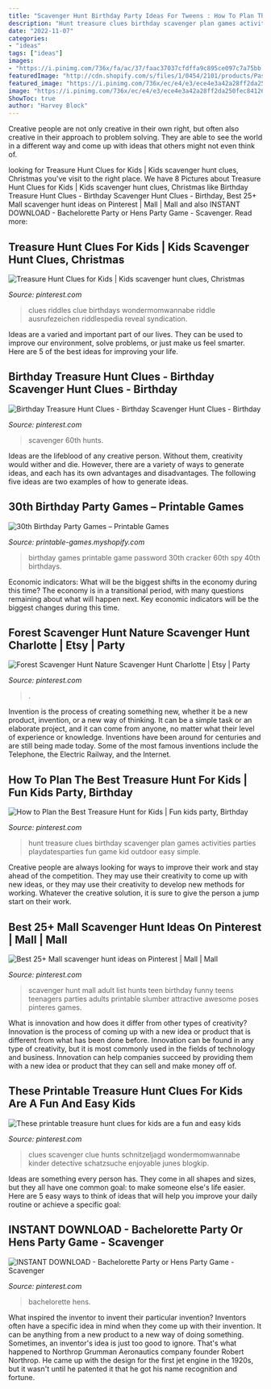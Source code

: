 ```yaml
---
title: "Scavenger Hunt Birthday Party Ideas For Tweens : How To Plan The Best Treasure Hunt For Kids"
description: "Hunt treasure clues birthday scavenger plan games activities parties playdatesparties fun game kid outdoor easy simple"
date: "2022-11-07"
categories:
- "ideas"
tags: ["ideas"]
images:
- "https://i.pinimg.com/736x/fa/ac/37/faac37037cfdffa9c895ce097c7a75bb.jpg"
featuredImage: "http://cdn.shopify.com/s/files/1/0454/2101/products/Password-Cracker-Game_Page_1-M_grande.png?v=1399474316"
featured_image: "https://i.pinimg.com/736x/ec/e4/e3/ece4e3a42a28ff2da250fec8412688d2.jpg"
image: "https://i.pinimg.com/736x/ec/e4/e3/ece4e3a42a28ff2da250fec8412688d2.jpg"
ShowToc: true
author: "Harvey Block"
---
```



Creative people are not only creative in their own right, but often also creative in their approach to problem solving. They are able to see the world in a different way and come up with ideas that others might not even think of.

	

		
looking for Treasure Hunt Clues for Kids | Kids scavenger hunt clues, Christmas you've visit to the right place. We have 8 Pictures about Treasure Hunt Clues for Kids | Kids scavenger hunt clues, Christmas like Birthday Treasure Hunt Clues - Birthday Scavenger Hunt Clues - Birthday, Best 25+ Mall scavenger hunt ideas on Pinterest | Mall | Mall and also INSTANT DOWNLOAD - Bachelorette Party or Hens Party Game - Scavenger. Read more:
		
    
## Treasure Hunt Clues For Kids | Kids Scavenger Hunt Clues, Christmas

<img loading=lazy src="https://i.pinimg.com/736x/16/12/85/161285ec5f89934c7a8eb6c82c6f13d9.jpg" onerror="this.onerror=null;this.src='https://tse4.mm.bing.net/th?id=OIP.TYhypAlSBY3Yylom6FzT-AHaLH&amp;pid=15.1';" alt="Treasure Hunt Clues for Kids | Kids scavenger hunt clues, Christmas">

_Source: pinterest.com_

>clues riddles clue birthdays wondermomwannabe riddle ausrufezeichen riddlespedia reveal syndication. 

	

Ideas are a varied and important part of our lives. They can be used to improve our environment, solve problems, or just make us feel smarter. Here are 5 of the best ideas for improving your life.

    
## Birthday Treasure Hunt Clues - Birthday Scavenger Hunt Clues - Birthday

<img loading=lazy src="https://i.pinimg.com/736x/cd/4c/99/cd4c99b0eb4dd6006b70e1672489c27f.jpg" onerror="this.onerror=null;this.src='https://tse3.mm.bing.net/th?id=OIP.nS4m39AYWIVsMXRc0DOVRgHaOI&amp;pid=15.1';" alt="Birthday Treasure Hunt Clues - Birthday Scavenger Hunt Clues - Birthday">

_Source: pinterest.com_

>scavenger 60th hunts. 

	

Ideas are the lifeblood of any creative person. Without them, creativity would wither and die. However, there are a variety of ways to generate ideas, and each has its own advantages and disadvantages. The following five ideas are two examples of how to generate ideas.

    
## 30th Birthday Party Games – Printable Games

<img loading=lazy src="http://cdn.shopify.com/s/files/1/0454/2101/products/Password-Cracker-Game_Page_1-M_grande.png?v=1399474316" onerror="this.onerror=null;this.src='https://tse2.mm.bing.net/th?id=OIP.KFHcxj1ZQyyg-iVPrTMBwwAAAA&amp;pid=15.1';" alt="30th Birthday Party Games – Printable Games">

_Source: printable-games.myshopify.com_

>birthday games printable game password 30th cracker 60th spy 40th birthdays. 

	

Economic indicators: What will be the biggest shifts in the economy during this time?
The economy is in a transitional period, with many questions remaining about what will happen next. Key economic indicators will be the biggest changes during this time.

    
## Forest Scavenger Hunt Nature Scavenger Hunt Charlotte | Etsy | Party

<img loading=lazy src="https://i.pinimg.com/736x/ec/e4/e3/ece4e3a42a28ff2da250fec8412688d2.jpg" onerror="this.onerror=null;this.src='https://tse1.mm.bing.net/th?id=OIP.nJJidQKpVn9f9GccafG9eAHaLH&amp;pid=15.1';" alt="Forest Scavenger Hunt Nature Scavenger Hunt Charlotte | Etsy | Party">

_Source: pinterest.com_

>. 

	

Invention is the process of creating something new, whether it be a new product, invention, or a new way of thinking. It can be a simple task or an elaborate project, and it can come from anyone, no matter what their level of experience or knowledge. Inventions have been around for centuries and are still being made today. Some of the most famous inventions include the Telephone, the Electric Railway, and the Internet.

    
## How To Plan The Best Treasure Hunt For Kids | Fun Kids Party, Birthday

<img loading=lazy src="https://i.pinimg.com/736x/fa/ac/37/faac37037cfdffa9c895ce097c7a75bb.jpg" onerror="this.onerror=null;this.src='https://tse4.mm.bing.net/th?id=OIP.yQEmoeHYCYkpC7P_nxmcigHaLH&amp;pid=15.1';" alt="How to Plan the Best Treasure Hunt for Kids | Fun kids party, Birthday">

_Source: pinterest.com_

>hunt treasure clues birthday scavenger plan games activities parties playdatesparties fun game kid outdoor easy simple. 

	

Creative people are always looking for ways to improve their work and stay ahead of the competition. They may use their creativity to come up with new ideas, or they may use their creativity to develop new methods for working. Whatever the creative solution, it is sure to give the person a jump start on their work.

    
## Best 25+ Mall Scavenger Hunt Ideas On Pinterest | Mall | Mall

<img loading=lazy src="https://i.pinimg.com/736x/77/7c/96/777c963c8881f2a01759b2f77c2025c1.jpg" onerror="this.onerror=null;this.src='https://tse2.mm.bing.net/th?id=OIP.tiKRULRWU7Frs-a7wrJoBQHaMi&amp;pid=15.1';" alt="Best 25+ Mall scavenger hunt ideas on Pinterest | Mall | Mall">

_Source: pinterest.com_

>scavenger hunt mall adult list hunts teen birthday funny teens teenagers parties adults printable slumber attractive awesome poses pinteres games. 

	

What is innovation and how does it differ from other types of creativity?
Innovation is the process of coming up with a new idea or product that is different from what has been done before. Innovation can be found in any type of creativity, but it is most commonly used in the fields of technology and business. Innovation can help companies succeed by providing them with a new idea or product that they can sell and make money off of.

    
## These Printable Treasure Hunt Clues For Kids Are A Fun And Easy Kids

<img loading=lazy src="https://i.pinimg.com/736x/56/38/3a/56383a90e2a6f8592568f0fd9c3d73bb.jpg" onerror="this.onerror=null;this.src='https://tse4.mm.bing.net/th?id=OIP.AuwqtmMi_e5yeMlM6T5FEgHaO0&amp;pid=15.1';" alt="These printable treasure hunt clues for kids are a fun and easy kids">

_Source: pinterest.com_

>clues scavenger clue hunts schnitzeljagd wondermomwannabe kinder detective schatzsuche enjoyable junes blogkip. 

	

Ideas are something every person has. They come in all shapes and sizes, but they all have one common goal: to make someone else's life easier. Here are 5 easy ways to think of ideas that will help you improve your daily routine or achieve a specific goal: 

    
## INSTANT DOWNLOAD - Bachelorette Party Or Hens Party Game - Scavenger

<img loading=lazy src="https://i.pinimg.com/736x/f9/d4/51/f9d451992d3f43890cc2d73c2045338f.jpg" onerror="this.onerror=null;this.src='https://tse3.mm.bing.net/th?id=OIP.RH3iREmlrQfa7Y3il6jAoQHaLc&amp;pid=15.1';" alt="INSTANT DOWNLOAD - Bachelorette Party or Hens Party Game - Scavenger">

_Source: pinterest.com_

>bachelorette hens. 

	

What inspired the inventor to invent their particular invention?
Inventors often have a specific idea in mind when they come up with their invention. It can be anything from a new product to a new way of doing something. Sometimes, an inventor's idea is just too good to ignore. That's what happened to Northrop Grumman Aeronautics company founder Robert Northrop. He came up with the design for the first jet engine in the 1920s, but it wasn't until he patented it that he got his name recognition and fortune.

